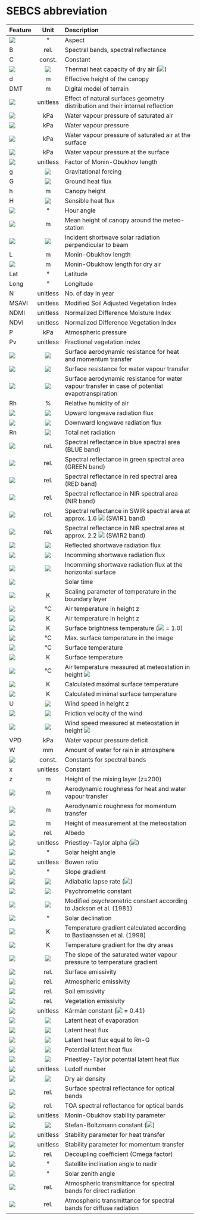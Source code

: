# SEBCS abbreviation

| Feature                                                                                 |                                         Unit                                          | Description                                                                                                                                      |
|:----------------------------------------------------------------------------------------|:-------------------------------------------------------------------------------------:|:-------------------------------------------------------------------------------------------------------------------------------------------------|
| <img src="https://render.githubusercontent.com/render/math?math=a_w">                   |                                           °                                           | Aspect                                                                                                                                           |
| B                                                                                       |                                         rel.                                          | Spectral bands, spectral reflectance                                                                                                             |                                                                                              
| C                                                                                       |                                        const.                                         | Constant                                                                                                                                         |
| <img src="https://render.githubusercontent.com/render/math?math=c_p">                   |  <img src="https://render.githubusercontent.com/render/math?math=J.kg^{-1}.K^{-1}">   | Thermal heat capacity of dry air (<img src="https://render.githubusercontent.com/render/math?math=c_p = 1012\ J.kg^{-1}.K^{-1}">)                |
| d                                                                                       |                                           m                                           | Effective height of the canopy                                                                                                                   |
| DMT                                                                                     |                                           m                                           | Digital model of terrain                                                                                                                         |
| <img src="https://render.githubusercontent.com/render/math?math=d{\epsilon}">           |                                       unitless                                        | Effect of natural surfaces geometry distribution and their internal reflection                                                                   |
| <img src="https://render.githubusercontent.com/render/math?math=E_a">                   |                                          kPa                                          | Water vapour pressure of saturated air                                                                                                           |
| <img src="https://render.githubusercontent.com/render/math?math=e_a">                   |                                          kPa                                          | Water vapour pressure                                                                                                                            |                                                                                                     
| <img src="https://render.githubusercontent.com/render/math?math=E_s">                   |                                          kPa                                          | Water vapour pressure of saturated air at the surface                                                                                            |             
| <img src="https://render.githubusercontent.com/render/math?math=e_s">                   |                                          kPa                                          | Water vapour pressure at the surface                                                                                                             |                      
| <img src="https://render.githubusercontent.com/render/math?math=F_L">                   |                                       unitless                                        | Factor of Monin-Obukhov length                                                                                                                   |                      
| g                                                                                       |      <img src="https://render.githubusercontent.com/render/math?math=m.s^{-2}">       | Gravitational forcing                                                                                                                            |                                                                                                             
| G                                                                                       |      <img src="https://render.githubusercontent.com/render/math?math=W.m^{-2}">       | Ground heat flux                                                                                                                                 |                                                                                                                  
| h                                                                                       |                                           m                                           | Canopy height                                                                                                                                    |
| H                                                                                       |      <img src="https://render.githubusercontent.com/render/math?math=W.m^{-2}">       | Sensible heat flux                                                                                                                               |
| <img src="https://render.githubusercontent.com/render/math?math=H_s">                   |                                           °                                           | Hour angle                                                                                                                                       |
| <img src="https://render.githubusercontent.com/render/math?math=h_{st}">                |                                           m                                           | Mean height of canopy around the meteo-station                                                                                                   |                                         
| <img src="https://render.githubusercontent.com/render/math?math=I_s">                   |      <img src="https://render.githubusercontent.com/render/math?math=W.m^{-2}">       | Incident shortwave solar radiation perpendicular to beam                                                                                         |
| L                                                                                       |                                           m                                           | Monin-Obukhov length                                                                                                                             |
| <img src="https://render.githubusercontent.com/render/math?math=L_{dry}">               |                                           m                                           | Monin-Obukhow length for dry air                                                                                                                 |                         
| Lat                                                                                     |                                           °                                           | Latitude                                                                                                                                         |                                                                        
| Long                                                                                    |                                           °                                           | Longitude                                                                                                                                        |                                                                      
| N                                                                                       |                                       unitless                                        | No. of day in year                                                                                                                               |                                                         
| MSAVI                                                                                   |                                       unitless                                        | Modified Soil Adjusted Vegetation Index                                                                                                          |                                
| NDMI                                                                                    |                                       unitless                                        | Normalized Difference Moisture Index                                                                                                             |                                    
| NDVI                                                                                    |                                       unitless                                        | Normalized Difference Vegetation Index                                                                                                           |                                  
| P                                                                                       |                                          kPa                                          | Atmospheric pressure                                                                                                                             |                                                            
| Pv                                                                                      |                                       unitless                                        | Fractional vegetation index                                                                                                                      |                                               
| <img src="https://render.githubusercontent.com/render/math?math=r_a">                   |      <img src="https://render.githubusercontent.com/render/math?math=s.m^{-1}">       | Surface aerodynamic resistance for heat and momentum transfer                                                                                    |                   
| <img src="https://render.githubusercontent.com/render/math?math=r_c">                   |      <img src="https://render.githubusercontent.com/render/math?math=s.m^{-1}">       | Surface resistance for water vapour transfer                                                                                                     |                  
| <img src="https://render.githubusercontent.com/render/math?math=r_{cp}">                |      <img src="https://render.githubusercontent.com/render/math?math=s.m^{-1}">       | Surface aerodynamic resistance for water vapour transfer in case of potential evapotranspiration                                                 | 
| Rh                                                                                      |                                           %                                           | Relative humidity of air                                                                                                                         |                                                         
| <img src="https://render.githubusercontent.com/render/math?math=Rl_{\uparrow}">         |      <img src="https://render.githubusercontent.com/render/math?math=W.m^{-2}">       | Upward longwave radiation flux                                                                                                                   |                                  
| <img src="https://render.githubusercontent.com/render/math?math=Rl_{\downarrow}">       |      <img src="https://render.githubusercontent.com/render/math?math=W.m^{-2}">       | Downward longwave radiation flux                                                                                                                 |                                 
| Rn                                                                                      |      <img src="https://render.githubusercontent.com/render/math?math=W.m^{-2}">       | Total net radiation                                                                                                                              |
| <img src="https://render.githubusercontent.com/render/math?math=R_{blue}">              |                                         rel.                                          | Spectral reflectance in blue spectral area (BLUE band)                                                                                           |
| <img src="https://render.githubusercontent.com/render/math?math=R_{green}">             |                                         rel.                                          | Spectral reflectance in green spectral area (GREEN band)                                                                                         |
| <img src="https://render.githubusercontent.com/render/math?math=R_{red}">               |                                         rel.                                          | Spectral reflectance in red spectral area (RED band)                                                                                             |
| <img src="https://render.githubusercontent.com/render/math?math=R_{nir}">               |                                         rel.                                          | Spectral reflectance in NIR spectral area (NIR band)                                                                                             |
| <img src="https://render.githubusercontent.com/render/math?math=R_{swir1}">             |                                         rel.                                          | Spectral reflectance in SWIR spectral area at approx. 1.6 <img src="https://render.githubusercontent.com/render/math?math={\mu}m"> (SWIR1 band) |
| <img src="https://render.githubusercontent.com/render/math?math=R_{swir2}">             |                                         rel.                                          | Spectral reflectance in NIR spectral area at approx. 2.2 <img src="https://render.githubusercontent.com/render/math?math={\mu}m"> (SWIR2 band)   |
| <img src="https://render.githubusercontent.com/render/math?math=Rs_{\uparrow}">         |      <img src="https://render.githubusercontent.com/render/math?math=W.m^{-2}">       | Reflected shortwave radiation flux                                                                                                               | 
| <img src="https://render.githubusercontent.com/render/math?math=Rs_{\downarrow}">       |      <img src="https://render.githubusercontent.com/render/math?math=W.m^{-2}">       | Incomming shortwave radiation flux                                                                                                               |
| <img src="https://render.githubusercontent.com/render/math?math=Rs_{\downarrow const}"> |      <img src="https://render.githubusercontent.com/render/math?math=W.m^{-2}">       | Incomming shortwave radiation flux at the horizontal surface                                                                                     |
| <img src="https://render.githubusercontent.com/render/math?math=S_t">                   |                                                                                       | Solar time                                                                                                                                       |
| <img src="https://render.githubusercontent.com/render/math?math=T^*">                   |                                           K                                           | Scaling parameter of temperature in the boundary layer                                                                                           |
| <img src="https://render.githubusercontent.com/render/math?math=T_a">                   |                                          °C                                           | Air temperature in height z                                                                                                                      |
| <img src="https://render.githubusercontent.com/render/math?math=T_{a\_K}">              |                                           K                                           | Air temperature in height z                                                                                                                      |
| <img src="https://render.githubusercontent.com/render/math?math=T_B">                   |                                           K                                           | Surface brightness temperature (<img src="https://render.githubusercontent.com/render/math?math={\varepsilon}"> = 1.0)                           |
| <img src="https://render.githubusercontent.com/render/math?math=T_{max}">               |                                          °C                                           | Max. surface temperature in the image                                                                                                            |
| <img src="https://render.githubusercontent.com/render/math?math=T_s">                   |                                          °C                                           | Surface temperature                                                                                                                              |
| <img src="https://render.githubusercontent.com/render/math?math=T_{s\_K}">              |                                           K                                           | Surface temperature                                                                                                                              |
| <img src="https://render.githubusercontent.com/render/math?math=T_{st}">                |                                          °C                                           | Air temperature measured at meteostation in height <img src="https://render.githubusercontent.com/render/math?math=z_{st}">                      |
| <img src="https://render.githubusercontent.com/render/math?math=T_{s\_dry}">            |                                           K                                           | Calculated maximal surface temperature                                                                                                           |
| <img src="https://render.githubusercontent.com/render/math?math=T_{s\_wet}">            |                                           K                                           | Calculated minimal surface temperature                                                                                                           |
| U                                                                                       |      <img src="https://render.githubusercontent.com/render/math?math=m.s^{-1}">       | Wind speed in height z                                                                                                                           |
| <img src="https://render.githubusercontent.com/render/math?math=u^*">                   |      <img src="https://render.githubusercontent.com/render/math?math=m.s^{-1}">       | Friction velocity of the wind                                                                                                                    |                                                                                                                   
| <img src="https://render.githubusercontent.com/render/math?math=U_{st}">                |      <img src="https://render.githubusercontent.com/render/math?math=m.s^{-1}">       | Wind speed measured at meteostation in height <img src="https://render.githubusercontent.com/render/math?math=z_{st}">                           |                                                                                            
| VPD                                                                                     |                                          kPa                                          | Water vapour pressure deficit                                                                                                                    |                                                                                                                   
| W                                                                                       |                                          mm                                           | Amount of water for rain in atmosphere                                                                                                           |
| <img src="https://render.githubusercontent.com/render/math?math=w_b">                   |                                        const.                                         | Constants for spectral bands                                                                                                                     |                                                                                                                    
| x                                                                                       |                                       unitless                                        | Constant                                                                                                                                         |                                                                                                                                        
| z                                                                                       |                                           m                                           | Height of the mixing layer (z=200)                                                                                                               |                                                                                                              
| <img src="https://render.githubusercontent.com/render/math?math=z_{0h}">                |                                           m                                           | Aerodynamic roughness for heat and water vapour transfer                                                                                         |                                                                                        
| <img src="https://render.githubusercontent.com/render/math?math=z_{0m}">                |                                           m                                           | Aerodynamic roughness for momentum transfer                                                                                                      |                                                                                                     
| <img src="https://render.githubusercontent.com/render/math?math=z_{st}">                |                                           m                                           | Height of measurement at the meteostation                                                                                                        |                                                                                                     
| <img src="https://render.githubusercontent.com/render/math?math=\alpha">                |                                         rel.                                          | Albedo                                                                                                                                           |                                                                                                                                          
| <img src="https://render.githubusercontent.com/render/math?math=\alpha_{PT}">           |                                       unitless                                        | Priestley-Taylor alpha (<img src="https://render.githubusercontent.com/render/math?math=\alpha_{PT}=1.26">)                                      |
| <img src="https://render.githubusercontent.com/render/math?math=\alpha_z">              |                                           °                                           | Solar height angle                                                                                                                               |                                                                                                                              
| <img src="https://render.githubusercontent.com/render/math?math=\beta">                 |                                       unitless                                        | Bowen ratio                                                                                                                                      |                                                                                                                                     
| <img src="https://render.githubusercontent.com/render/math?math=\beta_s">               |                                           °                                           | Slope gradient                                                                                                                                   |                                                                                                                                  
| <img src="https://render.githubusercontent.com/render/math?math=\Gamma">                |  <img src="https://render.githubusercontent.com/render/math?math=^{\circ}C.m^{-1}">   | Adiabatic lapse rate (<img src="https://render.githubusercontent.com/render/math?math={\Gamma=0.0065}\ ^{\circ}C.m^{-1}">)                        |
| <img src="https://render.githubusercontent.com/render/math?math=\gamma">                | <img src="https://render.githubusercontent.com/render/math?math=kPa.^{\circ}C^{-1}">  | Psychrometric constant                                                                                                                           |                                                                                                                          
| <img src="https://render.githubusercontent.com/render/math?math=\gamma^*">              | <img src="https://render.githubusercontent.com/render/math?math=kPa.^{\circ}C^{-1}"> | Modified psychrometric constant according to Jackson et al. (1981)                                                                               |                                                                              
| <img src="https://render.githubusercontent.com/render/math?math=\delta_s">              |                                           °                                           | Solar declination                                                                                                                                |                                                                                                                               
| <img src="https://render.githubusercontent.com/render/math?math=\delta T">              |                                           K                                           | Temperature gradient calculated according to Bastiaanssen et al. (1998)                                                                          |                                                                         
| <img src="https://render.githubusercontent.com/render/math?math=\delta T_{dry}">        |                                           K                                           | Temperature gradient for the dry areas                                                                                                           |                                                                                                          
| <img src="https://render.githubusercontent.com/render/math?math=\Delta">                |  <img src="https://render.githubusercontent.com/render/math?math=kPa.^{\circ}C^{-1}">  | The slope of the saturated water vapour pressure to temperature gradient                                                                         |                                                                        
| <img src="https://render.githubusercontent.com/render/math?math=\varepsilon">           |                                         rel.                                          | Surface emissivity                                                                                                                               |                                                                                                                              
| <img src="https://render.githubusercontent.com/render/math?math=\varepsilon_a">         |                                         rel.                                          | Atmospheric emissivity                                                                                                                           |                                                                                                                          
| <img src="https://render.githubusercontent.com/render/math?math=\varepsilon_s">         |                                         rel.                                          | Soil emissivity                                                                                                                                  |                                                                                                                                 
| <img src="https://render.githubusercontent.com/render/math?math=\varepsilon_v">         |                                         rel.                                          | Vegetation emissivity                                                                                                                            |                                                                                                                           
| <img src="https://render.githubusercontent.com/render/math?math=\kappa">                |                                       unitless                                        | Kármán constant (<img src="https://render.githubusercontent.com/render/math?math=\kappa"> = 0.41)                                                |                                                                                                                   
| <img src="https://render.githubusercontent.com/render/math?math=\lambda">               |      <img src="https://render.githubusercontent.com/render/math?math=J.g^{-1}">       | Latent heat of evaporation                                                                                                                       |                                                                                                                      
| <img src="https://render.githubusercontent.com/render/math?math=\lambda E">             |      <img src="https://render.githubusercontent.com/render/math?math=W.m^{-2}">       | Latent heat flux                                                                                                                                 |                                                                                                                                
| <img src="https://render.githubusercontent.com/render/math?math=\lambda E_{max}">       |      <img src="https://render.githubusercontent.com/render/math?math=W.m^{-2}">       | Latent heat flux equal to Rn-G                                                                                                                   |                                                                                                                  
| <img src="https://render.githubusercontent.com/render/math?math=\lambda E_p">           |      <img src="https://render.githubusercontent.com/render/math?math=W.m^{-2}">       | Potential latent heat flux                                                                                                                       |                                                                                                                      
| <img src="https://render.githubusercontent.com/render/math?math=\lambda E_{PT}">        |      <img src="https://render.githubusercontent.com/render/math?math=W.m^{-2}">       | Priestley-Taylor potential latent heat flux                                                                                                      |                                                                                                     
| <img src="https://render.githubusercontent.com/render/math?math=\pi">                   |                                       unitless                                        | Ludolf number                                                                                                                                    |                                                                                                                                   
| <img src="https://render.githubusercontent.com/render/math?math=\rho">                  |      <img src="https://render.githubusercontent.com/render/math?math=kg.m^{-3}">      | Dry air density                                                                                                                                  |                                                                                                                                 
| <img src="https://render.githubusercontent.com/render/math?math=\rho_{s\_b}">           |                                         rel.                                          | Surface spectral reflectance for optical bands                                                                                                   |                                                                                                  
| <img src="https://render.githubusercontent.com/render/math?math=\rho_{t\_b}">           |                                         rel.                                          | TOA spectral reflectance for optical bands                                                                                                       |                                                                                                      
| <img src="https://render.githubusercontent.com/render/math?math=\varsigma">             |                                       unitless                                        | Monin-Obukhov stability parameter                                                                                                                |                                                                                                               
| <img src="https://render.githubusercontent.com/render/math?math=\sigma">                |   <img src="https://render.githubusercontent.com/render/math?math=W.m^{-2}.K^{-4}">   | Stefan-Boltzmann constant (<img src="https://render.githubusercontent.com/render/math?math=\sigma=5.6703\cdot 10^{-8}\ W.m^{-2}.K^{-4}">)        |
| <img src="https://render.githubusercontent.com/render/math?math=\Psi_h {(\varsigma)}">  |                                       unitless                                        | Stability parameter for heat transfer                                                                                                            |                                                                                                           
| <img src="https://render.githubusercontent.com/render/math?math=\Psi_m {(\varsigma)}">  |                                       unitless                                        | Stability parameter for momentum transfer                                                                                                        |                                                                                                       
| <img src="https://render.githubusercontent.com/render/math?math=\Omega">                |                                         rel.                                          | Decoupling coefficient (Omega factor)                                                                                                            |                                                                                                           
| <img src="https://render.githubusercontent.com/render/math?math=\eta">                  |                                           °                                           | Satellite inclination angle to nadir                                                                                                             |                                                                                                            
| <img src="https://render.githubusercontent.com/render/math?math=\theta">                |                                           °                                           | Solar zenith angle                                                                                                                               |                                                                                                                              
| <img src="https://render.githubusercontent.com/render/math?math=\tau_{in\_b}">          |                                         rel.                                          | Atmospheric transmittance for spectral bands for direct radiation                                                                                |                                                                               
| <img src="https://render.githubusercontent.com/render/math?math=\tau_{out\_b}">         |                                         rel.                                          | Atmospheric transmittance for spectral bands for diffuse radiation                                                                               |                                                                              
